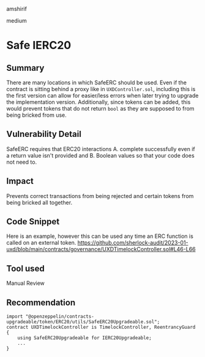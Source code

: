 amshirif

medium

# Safe IERC20

## Summary
There are many locations in which SafeERC should be used. Even if the contract is sitting behind a proxy like in `UXDController.sol`, including this is the first version can allow for easier/less errors when later trying to upgrade the implementation version. Additionally, since tokens can be added, this would prevent tokens that do not return `bool` as they are supposed to from being bricked from use. 

## Vulnerability Detail
SafeERC requires that ERC20 interactions A. complete successfully even if a return value isn't provided and B. Boolean values so that your code does not need to. 

## Impact
Prevents correct transactions from being rejected and certain tokens from being bricked all together. 

## Code Snippet
Here is an example, however this can be used any time an ERC function is called on an external token.
https://github.com/sherlock-audit/2023-01-uxd/blob/main/contracts/governance/UXDTimelockController.sol#L46-L66

## Tool used
Manual Review

## Recommendation
```solidity
import "@openzeppelin/contracts-upgradeable/token/ERC20/utils/SafeERC20Upgradeable.sol";
contract UXDTimelockController is TimelockController, ReentrancyGuard {
    using SafeERC20Upgradeable for IERC20Upgradeable;
    ...
}
```